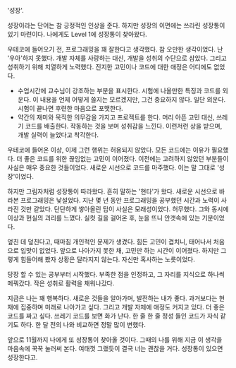 '성장'.

성장이라는 단어는 참 긍정적인 인상을 준다. 하지만 성장의 이면에는 쓰라린 성장통이 있기 마련이다. 나에게도 Level 1에 성장통이 찾아왔다.

우테코에 들어오기 전, 프로그래밍을 꽤 잘한다고 생각했다. 참 오만한 생각이었다. 난 '우아'하지 못했다. 개발 자체를 사랑하는 대신, 개발을 성취의 수단으로 삼았다. 그리고 성취하기 위해 치열하게 노력했다. 진지한 고민이나 코드에 대한 애정은 어디에도 없었다.

- 수업시간에 교수님이 강조하는 부분을 표시한다. 시험에 나올만한 특징과 코드를 외운다. 이 내용을 언제 어떻게 쓸지는 모르겠지만, 그건 중요하지 않다. 일단 외운다. 시험이 끝나면 후련한 마음으로 포맷한다.
- 약간의 재미와 묵직한 의무감을 가지고 프로젝트를 한다. 머리 아픈 고민 대신, 쓰레기 코드를 배출한다. 작동하는 것을 보며 성취감을 느낀다. 이런저런 상을 받으며, 개발 실력이 늘었다고 착각한다.

우테코에 들어온 이상, 이제 그런 행위는 허용되지 않았다. 모든 코드에는 이유가 필요했다. 더 좋은 코드를 위한 끊임없는 고민이 이어졌다. 이전에는 고려하지 않았던 부분들이 사실은 매우 중요한 것들이었다. 새로운 시선으로 코드를 마주했다. 이는 말 그대로 '성장'이었다.

하지만 그림자처럼 성장통이 따라왔다. 흔히 말하는 '현타'가 왔다. 새로운 시선으로 바라본 프로그래밍은 낯설었다. 지난 몇 년 동안 프로그래밍을 공부했던 시간과 노력이 사라진 것만 같았다. 단단하게 쌓아올린 탑이 사실은 모래성이었다. 허무했다. 그와 동시에 이상과 현실의 괴리를 느꼈다. 실컷 길을 걸어온 후, 눈을 뜨니 안갯속에 있는 기분이었다.

엎친 데 덮친다고, 때마침 개인적인 문제가 생겼다. 힘든 고민이 겹치니, 태어나서 처음으로 입맛이 없었다. 앞으로 나아가지 못한 채, 고민만 하는 시간이 이어졌다. 하지만 그렇게 힘들어해 봤자 상황은 달라지지 않는다. 자신만 혹사하는 노릇이었다.

당장 할 수 있는 공부부터 시작했다. 부족한 점을 인정하고, 그 자리를 지식으로 하나씩 메꿔갔다. 작은 성취로 활력을 채워나갔다.

지금은 나는 꽤 행복하다. 새로운 것들을 알아가며, 발전하는 내가 좋다. 과거보다는 현재에 집중하며 미래로 나아가고 싶다. 그리고 개발 자체에 애정도 커지고 있다. 더 좋은 코드를 짜고 싶다. 쓰레기 코드를 보면 화가 난다. 한 줄 한 줄 정성 들인 코드가 자식 같기도 하다. 한 달 전의 나와 비교하면 정말 많이 변했다.

앞으로 11월까지 나에게 또 성장통이 찾아올 것이다. 그때의 나를 위해 지금 이 생각을 마음속에 꾹꾹 눌러써 본다. 여태껏 그랬듯이 결국 너는 괜찮을 거다. 성장통이 있으면 성장한다고.
